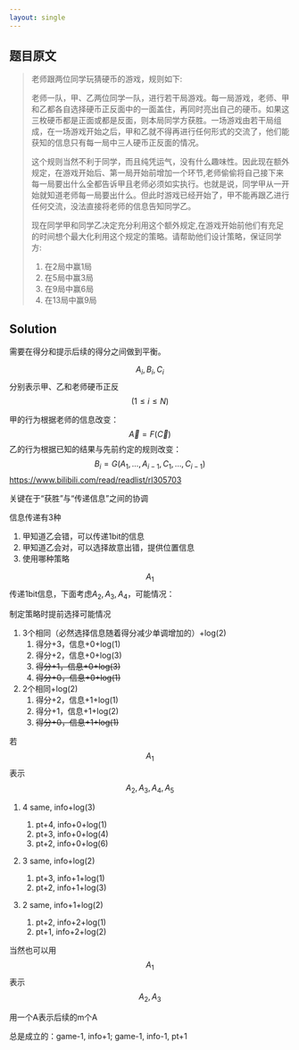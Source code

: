 ```yaml
---
layout: single
---
```




## 题目原文

>  老师跟两位同学玩猜硬币的游戏，规则如下:
>
> 老师一队，甲、乙两位同学一队，进行若干局游戏。每一局游戏，老师、甲和乙都各自选择硬币正反面中的一面盖住，再同时亮出自己的硬币。如果这三枚硬币都是正面或都是反面，则本局同学方获胜。一场游戏由若干局组成，在一场游戏开始之后，甲和乙就不得再进行任何形式的交流了，他们能获知的信息只有每一局中三人硬币正反面的情况。
>
> 这个规则当然不利于同学，而且纯凭运气，没有什么趣味性。因此现在额外规定，在游戏开始后、第一局开始前增加一个环节,老师偷偷将自己接下来每一局要出什么全都告诉甲且老师必须如实执行。也就是说，同学甲从一开始就知道老师每一局要出什么。但此时游戏已经开始了，甲不能再跟乙进行任何交流，没法直接将老师的信息告知同学乙。
>
> 现在同学甲和同学乙决定充分利用这个额外规定,在游戏开始前他们有充足的时间想个最大化利用这个规定的策略。请帮助他们设计策略，保证同学方:
>
> 1. 在2局中赢1局
> 2. 在5局中赢3局
> 3. 在9局中赢6局
> 4. 在13局中赢9局



## Solution

需要在得分和提示后续的得分之间做到平衡。

$$A_i, B_i, C_i$$分别表示甲、乙和老师硬币正反$$(1\leq i \leq N)$$

甲的行为根据老师的信息改变：
$$
\vec{A}=F(\vec{C})
$$
乙的行为根据已知的结果与先前约定的规则改变：
$$
B_i=G(A_1,\dots,A_{i-1},C_1,\dots,C_{i-1})
$$
https://www.bilibili.com/read/readlist/rl305703

关键在于“获胜”与“传递信息”之间的协调

信息传递有3种

1. 甲知道乙会错，可以传递1bit的信息
2. 甲知道乙会对，可以选择故意出错，提供位置信息
3. 使用哪种策略



$$A_1$$传递1bit信息，下面考虑$A_2, A_3, A_4$，可能情况：

制定策略时提前选择可能情况

1. 3个相同（必然选择信息随着得分减少单调增加的）+log(2)
   1. 得分+3，信息+0+log(1)
   2. 得分+2，信息+0+log(3)
   3. ~~得分+1，信息+0+log(3)~~
   4. ~~得分+0，信息+0+log(1)~~
2. 2个相同+log(2)
   1. 得分+2，信息+1+log(1)
   2. 得分+1，信息+1+log(2)
   3. ~~得分+0，信息+1+log(1)~~



若$$A_1$$表示$$A_2, A_3, A_4, A_5$$

1. 4 same, info+log(3)

   1. pt+4, info+0+log(1)
   2. pt+3, info+0+log(4)
   3. pt+2, info+0+log(6)

2. 3 same, info+log(2)

   1. pt+3, info+1+log(1)
   2. pt+2, info+1+log(3)

3. 2 same, info+1+log(2)

   1. pt+2, info+2+log(1)
   2. pt+1, info+2+log(2)

   

当然也可以用$$A_1$$表示$$A_2, A_3$$



用一个A表示后续的m个A

总是成立的：game-1, info+1; game-1, info-1, pt+1









